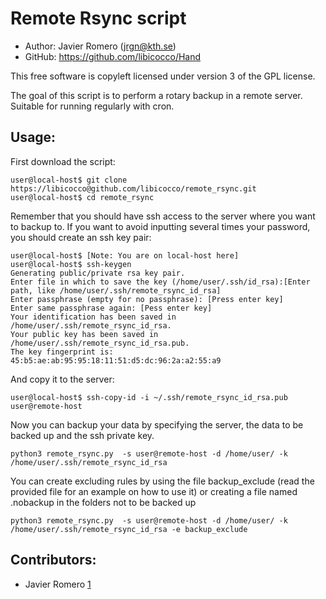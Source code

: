 Remote Rsync script
==========================================

* Author:    Javier Romero (<jrgn@kth.se>)
* GitHub:    <https://github.com/libicocco/Hand>

This free software is copyleft licensed under version 3 of the GPL license.

The goal of this script is to perform a rotary backup in a remote server.
Suitable for running regularly with cron.

Usage:
------

First download the script:
    
    user@local-host$ git clone https://libicocco@github.com/libicocco/remote_rsync.git
    user@local-host$ cd remote_rsync

Remember that you should have ssh access to the server where you want to backup to.
If you want to avoid inputting several times your password,
you should create an ssh key pair:

    user@local-host$ [Note: You are on local-host here]
    user@local-host$ ssh-keygen
    Generating public/private rsa key pair.
    Enter file in which to save the key (/home/user/.ssh/id_rsa):[Enter path, like /home/user/.ssh/remote_rsync_id_rsa]
    Enter passphrase (empty for no passphrase): [Press enter key]
    Enter same passphrase again: [Pess enter key]
    Your identification has been saved in /home/user/.ssh/remote_rsync_id_rsa.
    Your public key has been saved in /home/user/.ssh/remote_rsync_id_rsa.pub.
    The key fingerprint is:
    45:b5:ae:ab:95:95:18:11:51:d5:dc:96:2a:a2:55:a9 

And copy it to the server:

    user@local-host$ ssh-copy-id -i ~/.ssh/remote_rsync_id_rsa.pub user@remote-host

Now you can backup your data by specifying the server, the data to be backed up and the ssh private key.
    
    python3 remote_rsync.py  -s user@remote-host -d /home/user/ -k /home/user/.ssh/remote_rsync_id_rsa

You can create excluding rules by using the file backup_exclude (read the provided file for an example on how to use it) or creating a file named .nobackup in the folders not to be backed up

    python3 remote_rsync.py  -s user@remote-host -d /home/user/ -k /home/user/.ssh/remote_rsync_id_rsa -e backup_exclude

Contributors:
-------------

* Javier Romero [1]

[1]: https://github.com/libicocco
